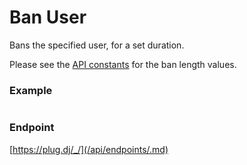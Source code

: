 # Ban User

Bans the specified user, for a set duration.

Please see the [API constants](/api/constants.md) for the ban length values.

### Example

```js

```

### Endpoint

[https://plug.dj/_/](/api/endpoints/.md)